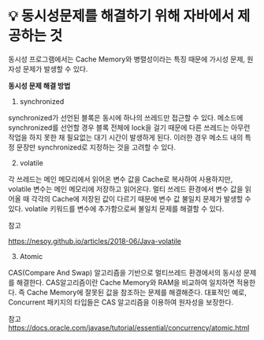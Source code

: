 # 💡 **동시성문제를 해결하기 위해 자바에서 제공하는 것**

동시성 프로그램에서는 Cache Memory와 병렬성이라는 특징 때문에 가시성 문제, 원자성 문제가 발생할 수 있다.

**동시성 문제 해결 방법**

1. synchronized

synchronized가 선언된 블록은 동시에 하나의 쓰레드만 접근할 수 있다. 메소드에 synchronized를 선언할 경우 블록 전체에 lock을 걸기 때문에 다른 쓰레드는 아무런 작업을 하지 못한 채 필요없는 대기 시간이 발생하게 된다. 이러한 경우 메소드 내의 특정 문장만 synchronized로 지정하는 것을 고려할 수 있다.

2. volatile

각 쓰레드는 메인 메모리에서 읽어온 변수 값을 Cache로 복사하여 사용하지만, volatile 변수는 메인 메모리에 저장하고 읽어온다. 멀티 쓰레드 환경에서 변수 값을 읽어올 때 각각의 Cache에 저장된 값이 다르기 때문에 변수 값 불일치 문제가 발생할 수 있다. volatile 키워드를 변수에 추가함으로써 불일치 문제를 해결할 수 있다.

참고

https://nesoy.github.io/articles/2018-06/Java-volatile

3. Atomic

CAS(Compare And Swap) 알고리즘을 기반으로 멀티쓰레드 환경에서의 동시성 문제를 해결한다. CAS알고리즘이란 Cache Memory와 RAM을 비교하여 일치하면 적용한다. 즉 Cache Memory에 잘못된 값을 참조하는 문제를 해결해준다. 대표적인 예로, Concurrent 패키지의 타입들은 CAS 알고리즘을 이용하여 원자성을 보장한다.

참고
https://docs.oracle.com/javase/tutorial/essential/concurrency/atomic.html